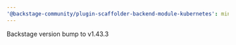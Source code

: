 ```yaml
---
'@backstage-community/plugin-scaffolder-backend-module-kubernetes': minor
---
```


Backstage version bump to v1.43.3
